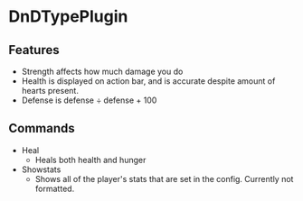 # DnDTypePlugin

## Features
* Strength affects how much damage you do
* Health is displayed on action bar, and is accurate despite amount of hearts present. 
* Defense is defense ÷ defense + 100

## Commands
* Heal
    * Heals both health and hunger
* Showstats
    * Shows all of the player's stats that are set in the config. Currently not formatted. 
